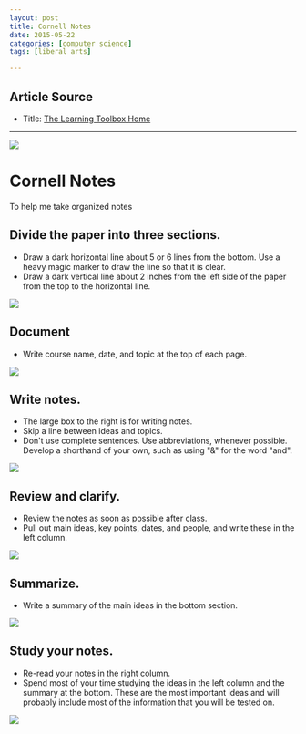 ```yaml
---
layout: post
title: Cornell Notes
date: 2015-05-22
categories: [computer science]
tags: [liberal arts]

---
```



## Article Source

* Title: [The Learning Toolbox Home](http://coe.jmu.edu/learningtoolbox/cornellnotes.html)

---


![](http://sungsoo.github.com/images/cornell-main.gif)


# Cornell Notes

To help me take organized notes


## Divide the paper into three sections.

* Draw a dark horizontal line about 5 or 6 lines from the bottom. Use a heavy magic marker to draw the line so that it is clear.
* Draw a dark vertical line about 2 inches from the left side of the paper from the top to the horizontal line.

![](http://sungsoo.github.com/images/noteb1.gif)


## Document

* Write course name, date, and topic at the top of each page.

![](http://sungsoo.github.com/images/noteb2.gif)


## Write notes.

* The large box to the right is for writing notes.
* Skip a line between ideas and topics.
* Don't use complete sentences. Use abbreviations, whenever possible. Develop a shorthand of your own, such as using "&" for the word "and".

![](http://sungsoo.github.com/images/noteb3.gif)


## Review and clarify.

* Review the notes as soon as possible after class.
* Pull out main ideas, key points, dates, and people, and write these in the left column.

![](http://sungsoo.github.com/images/cornell4.gif)
    
    
## Summarize.

* Write a summary of the main ideas in the bottom section.

![](http://sungsoo.github.com/images/noteb4.gif)


## Study your notes.

* Re-read your notes in the right column.
* Spend most of your time studying the ideas in the left column and the summary at the bottom. These are the most important ideas and will probably include most of the information that you will be tested on. 

![](http://sungsoo.github.com/images/aplus.gif)

